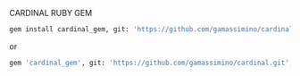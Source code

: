 CARDINAL RUBY GEM


```sh
gem install cardinal_gem, git: 'https://github.com/gamassimino/cardinal.git', branch: 'master'
```
or
```sh
gem 'cardinal_gem', git: 'https://github.com/gamassimino/cardinal.git', branch: 'master'
```